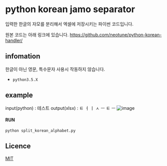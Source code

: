 # python korean jamo separator
입력한 한글의 자모를 분리해서 엑셀에 저장시키는 파이썬 코드입니다.

원본 코드는 아래 링크에 있습니다.
https://github.com/neotune/python-korean-handler/

## infomation

한글이 아닌 영문, 특수문자 사용시 작동하지 않습니다.


* `python3.5.X`

## example

input(python) : 테스트
output(xlsx) : ㅌ	ㅓ	ㅣ	ㅅ	ㅡ	ㅌ	ㅡ
![image](https://user-images.githubusercontent.com/65499218/221481224-ab7abece-690d-4731-a527-dab1cde08d91.png)


#### RUN

```console
python split_korean_alphabet.py
```

## Licence

[MIT](http://opensource.org/licenses/MIT)
